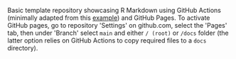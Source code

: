 Basic template repository showcasing R Markdown using GitHub Actions (minimally adapted from this [example](https://docs.github.com/en/actions/quickstart)) and GitHub Pages. To activate GitHub pages, go to repository 'Settings' on github.com, select the 'Pages' tab, then under 'Branch' select `main` and either `/ (root)` or `/docs` folder (the latter option relies on GitHub Actions to copy required files to a `docs` directory).
